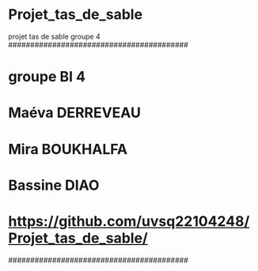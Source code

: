 # Projet_tas_de_sable
projet tas de sable groupe 4
#########################################
# groupe BI 4
# Maéva DERREVEAU
# Mira BOUKHALFA
# Bassine DIAO
# https://github.com/uvsq22104248/Projet_tas_de_sable/
#########################################


